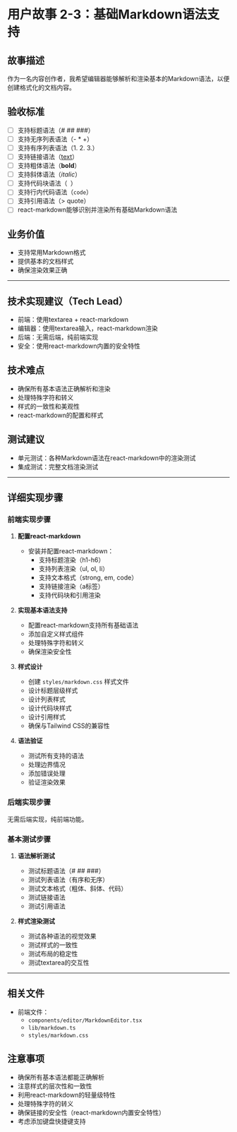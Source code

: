 # 用户故事 2-3：基础Markdown语法支持

## 故事描述

作为一名内容创作者，我希望编辑器能够解析和渲染基本的Markdown语法，以便创建格式化的文档内容。

## 验收标准

- [ ] 支持标题语法（# ## ###）
- [ ] 支持无序列表语法（- \* +）
- [ ] 支持有序列表语法（1. 2. 3.）
- [ ] 支持链接语法（[text](url)）
- [ ] 支持粗体语法（**bold**）
- [ ] 支持斜体语法（_italic_）
- [ ] 支持代码块语法（` `）
- [ ] 支持行内代码语法（`code`）
- [ ] 支持引用语法（> quote）
- [ ] react-markdown能够识别并渲染所有基础Markdown语法

## 业务价值

- 支持常用Markdown格式
- 提供基本的文档样式
- 确保渲染效果正确

---

## 技术实现建议（Tech Lead）

- 前端：使用textarea + react-markdown
- 编辑器：使用textarea输入，react-markdown渲染
- 后端：无需后端，纯前端实现
- 安全：使用react-markdown内置的安全特性

## 技术难点

- 确保所有基本语法正确解析和渲染
- 处理特殊字符和转义
- 样式的一致性和美观性
- react-markdown的配置和样式

## 测试建议

- 单元测试：各种Markdown语法在react-markdown中的渲染测试
- 集成测试：完整文档渲染测试

---

## 详细实现步骤

### 前端实现步骤

1. **配置react-markdown**
   - 安装并配置react-markdown：
     - 支持标题渲染（h1-h6）
     - 支持列表渲染（ul, ol, li）
     - 支持文本格式（strong, em, code）
     - 支持链接渲染（a标签）
     - 支持代码块和引用渲染

2. **实现基本语法支持**
   - 配置react-markdown支持所有基础语法
   - 添加自定义样式组件
   - 处理特殊字符和转义
   - 确保渲染安全性

3. **样式设计**
   - 创建 `styles/markdown.css` 样式文件
   - 设计标题层级样式
   - 设计列表样式
   - 设计代码块样式
   - 设计引用样式
   - 确保与Tailwind CSS的兼容性

4. **语法验证**
   - 测试所有支持的语法
   - 处理边界情况
   - 添加错误处理
   - 验证渲染效果

### 后端实现步骤

无需后端实现，纯前端功能。

### 基本测试步骤

1. **语法解析测试**
   - 测试标题语法（# ## ###）
   - 测试列表语法（有序和无序）
   - 测试文本格式（粗体、斜体、代码）
   - 测试链接语法
   - 测试引用语法

2. **样式渲染测试**
   - 测试各种语法的视觉效果
   - 测试样式的一致性
   - 测试布局的稳定性
   - 测试textarea的交互性

---

## 相关文件

- 前端文件：
  - `components/editor/MarkdownEditor.tsx`
  - `lib/markdown.ts`
  - `styles/markdown.css`

## 注意事项

- 确保所有基本语法都能正确解析
- 注意样式的层次性和一致性
- 利用react-markdown的轻量级特性
- 处理特殊字符的转义
- 确保链接的安全性（react-markdown内置安全特性）
- 考虑添加键盘快捷键支持

